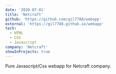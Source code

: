 ```yaml
---
date: '2020-07-01'
title: 'Netcraft'
github: 'https://github.com/gil7788/webapp'
external: 'https://gil7788.github.io/webapp'
tech:
  - HTML
  - CSS
  - Javascript
company: 'Netcraft'
showInProjects: true
---
```


Pure Javascript/Css webapp for Netcraft company.
